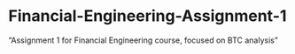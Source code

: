# Financial-Engineering-Assignment-1
“Assignment 1 for Financial Engineering course, focused on BTC analysis”
